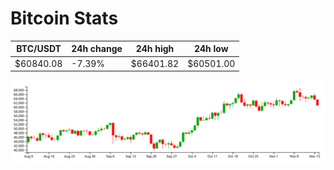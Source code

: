 # Bitcoin Stats

BTC/USDT|24h change|24h high|24h low|
|---|---|---|---|
|$60840.08|-7.39%|$66401.82|$60501.00|

<img src="./chart.svg">

